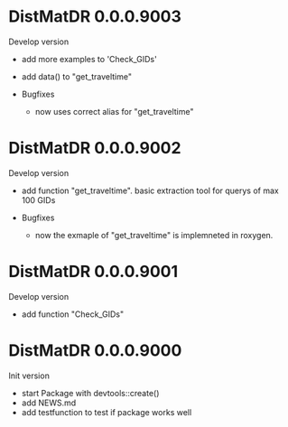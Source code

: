# DistMatDR 0.0.0.9003
Develop version

* add more examples to 'Check_GIDs'
* add data() to "get_traveltime"

* Bugfixes
  - now uses correct alias for "get_traveltime"
  

# DistMatDR 0.0.0.9002
Develop version

* add function "get_traveltime". basic extraction tool for querys of max 100 GIDs

* Bugfixes
  - now the exmaple of "get_traveltime" is implemneted in roxygen.
  
# DistMatDR 0.0.0.9001
Develop version

* add function "Check_GIDs"

# DistMatDR 0.0.0.9000
Init version

* start Package with devtools::create()
* add NEWS.md
* add testfunction to test if package works well
